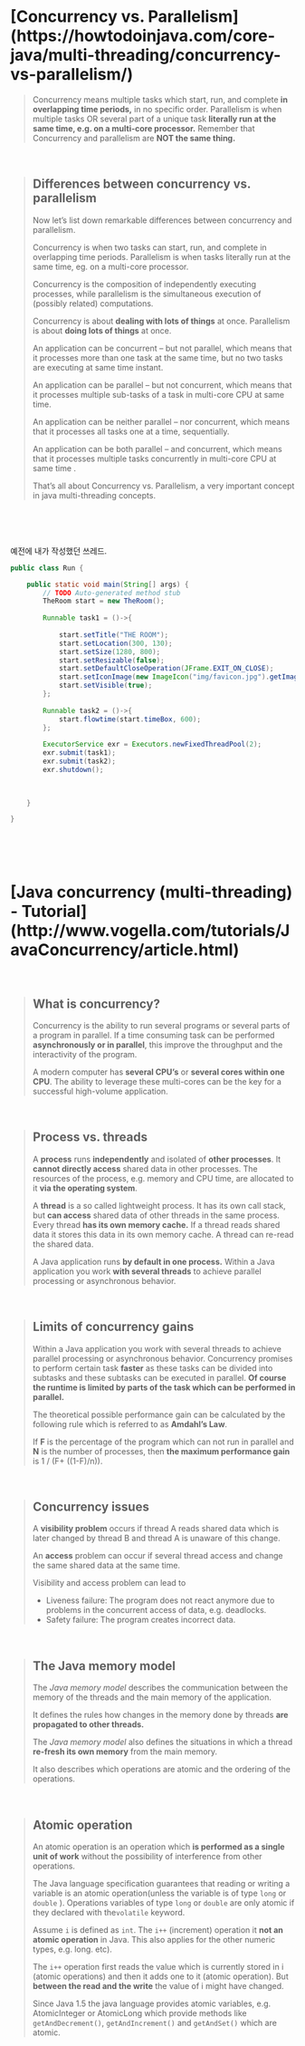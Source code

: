 <h1>[Concurrency vs. Parallelism](https://howtodoinjava.com/core-java/multi-threading/concurrency-vs-parallelism/)</h1>

> Concurrency means multiple tasks which start, run, and complete **in overlapping time periods,** in no specific order. Parallelism is when multiple tasks OR several part of a unique task **literally run at the same time, e.g. on a multi-core processor.** Remember that Concurrency and parallelism are **NOT the same thing.**

<br>

> <h2>Differences between concurrency vs. parallelism</h2>
>
> Now let’s list down remarkable differences between concurrency and parallelism.
>
> Concurrency is when two tasks can start, run, and complete in overlapping time periods. Parallelism is when tasks literally run at the same time, eg. on a multi-core processor.
>
> Concurrency is the composition of independently executing processes, while parallelism is the simultaneous execution of (possibly related) computations.
>
> Concurrency is about **dealing with lots of things** at once. Parallelism is about **doing lots of things** at once.
>
> An application can be concurrent – but not parallel, which means that it processes more than one task at the same time, but no two tasks are executing at same time instant.
>
> An application can be parallel – but not concurrent, which means that it processes multiple sub-tasks of a task in multi-core CPU at same time.
>
> An application can be neither parallel – nor concurrent, which means that it processes all tasks one at a time, sequentially.
>
> An application can be both parallel – and concurrent, which means that it processes multiple tasks concurrently in multi-core CPU at same time .
>
> That’s all about Concurrency vs. Parallelism, a very important concept in java multi-threading concepts.

<br>

<br>

<br>

예전에 내가 작성했던 쓰레드. <br>

```java
public class Run {

	public static void main(String[] args) {
		// TODO Auto-generated method stub
		TheRoom start = new TheRoom();
		
		Runnable task1 = ()->{
			
			start.setTitle("THE ROOM");
			start.setLocation(300, 130);
			start.setSize(1280, 800);
			start.setResizable(false);
			start.setDefaultCloseOperation(JFrame.EXIT_ON_CLOSE);
			start.setIconImage(new ImageIcon("img/favicon.jpg").getImage());
			start.setVisible(true);
		};
		
		Runnable task2 = ()->{
			start.flowtime(start.timeBox, 600);
		};
		
		ExecutorService exr = Executors.newFixedThreadPool(2);
		exr.submit(task1);
		exr.submit(task2);
		exr.shutdown();
		
		

	}

}
```

<br>

<br>

<br>

<h1>[Java concurrency (multi-threading) - Tutorial](http://www.vogella.com/tutorials/JavaConcurrency/article.html)</h1>

<br>

> <h2>What is concurrency?</h2>
>
> Concurrency is the ability to run several programs or several parts of a program in parallel. If a time consuming task can be performed **asynchronously or in parallel**, this improve the throughput and the interactivity of the program.
>
> A modern computer has **several CPU’s** or **several cores within one CPU**. The ability to leverage these multi-cores can be the key for a successful high-volume application.

<br>

> <h2>Process vs. threads</h2>
>
> A **process** runs **independently** and isolated of **other processes**. It **cannot directly access** shared data in other processes. The resources of the process, e.g. memory and CPU time, are allocated to it **via the operating system**.
>
> A **thread** is a so called lightweight process. It has its own call stack, but **can access** shared data of other threads in the same process. Every thread **has its own memory cache.** If a thread reads shared data it stores this data in its own memory cache. A thread can re-read the shared data.
>
> A Java application runs **by default in one process.** Within a Java application you work **with several threads** to achieve parallel processing or asynchronous behavior.

<br>

> <h2> Limits of concurrency gains</h2>
>
> Within a Java application you work with several threads to achieve parallel processing or asynchronous behavior. Concurrency promises to perform certain task **faster** as these tasks can be divided into subtasks and these subtasks can be executed in parallel. **Of course the runtime is limited by parts of the task which can be performed in parallel.**
>
> The theoretical possible performance gain can be calculated by the following rule which is referred to as **Amdahl’s Law**.
>
> If **F** is the percentage of the program which can not run in parallel and **N** is the number of processes, then **the maximum performance gain** is 1 / (F+ ((1-F)/n)).
>

<br>

> <h2>Concurrency issues</h2>
>
> A **visibility problem** occurs if thread A reads shared data which is later changed by thread B and thread A is unaware of this change.
>
> An **access** problem can occur if several thread access and change the same shared data at the same time.
>
> Visibility and access problem can lead to
>
> - Liveness failure: The program does not react anymore due to problems in the concurrent access of data, e.g. deadlocks.
> - Safety failure: The program creates incorrect data.

<br>

> <h2>The Java memory model</h2>
>
> The *Java memory model* describes the communication between the memory of the threads and the main memory of the application.
>
> It defines the rules how changes in the memory done by threads **are propagated to other threads.**
>
> The *Java memory model* also defines the situations in which a thread **re-fresh its own memory** from the main memory.
>
> It also describes which operations are atomic and the ordering of the operations.

<br>

> <h2>Atomic operation</h2>
>
> An atomic operation is an operation which **is performed as a single unit of work** without the possibility of interference from other operations.
>
> The Java language specification guarantees that reading or writing a variable is an atomic operation(unless the variable is of type `long` or `double` ). Operations variables of type `long` or `double` are only atomic if they declared with the`volatile` keyword.
>
> Assume `i` is defined as `int`. The `i++` (increment) operation it **not an atomic operation** in Java. This also applies for the other numeric types, e.g. long. etc).
>
> The `i++` operation first reads the value which is currently stored in i (atomic operations) and then it adds one to it (atomic operation). But **between the read and the write** the value of i might have changed.
>
> Since Java 1.5 the java language provides atomic variables, e.g. AtomicInteger or AtomicLong which provide methods like `getAndDecrement()`, `getAndIncrement()` and `getAndSet()` which are atomic.

<br><br><br>



































